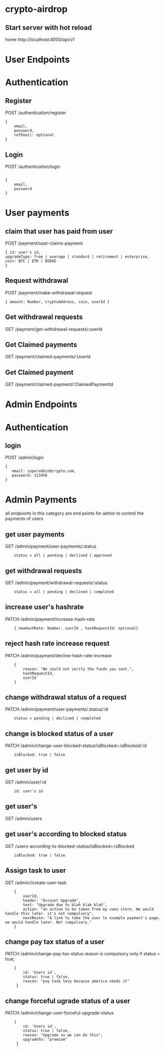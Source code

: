 # crypto-airdrop

## Start server with hot reload

home http://localhost:4000/api/v1

# User Endpoints

# Authentication

## Register

POST /authentication/register

```
{
    email,
    password,
    refEmail: optional
}
```

## Login

POST /authentication/login

```

{
    email,
    password
}
```

# User payments

## claim that user has paid from user

POST /payment/user-claims-payment

```
{ id: user's id,
upgradeType: free | average | standard | retirement | enterprise,
coin: BTC | ETH | DODGE
}
```

## Request withdrawal

POST /payment/make-withdrawal-request

```
{ amount: Number, cryptoAddress, coin, userId }
```

## Get withdrawal requests

GET /payment/get-withdrawal-requests/:userId

## Get Claimed payments

GET /payment/claimed-payments/:UserId

## Get Claimed payment

GET /payment/claimed-payment/:ClaimedPaymentId

# Admin Endpoints

# Authentication

## login

POST /admin/login

```
{
   email: superadmin@crypto.com,
   password: 123456
}
```

# Admin Payments

all endpoints in this category are end points for admin to control the payments of users

## get user payments

GET /admin/payment/user-payments/:status

```
    status = all | pending | declined | approved

```

## get withdrawal requests

GET /admin/payment/withdrawal-requests/:status

```
    status = all | pending | declined | completed

```

## increase user's hashrate

PATCH /admin/payment/increase-hash-rate

```
    { newHashRate: Number, userId , hashRequestId: optional}

```

## reject hash rate increase request

PATCH /admin/payment/decline-hash-rate-increase

```
    {
        reason: "We could not verify the funds you sent.",
        hashRequestId,
        userId
    }
```

## change withdrawal status of a request

PATCH /admin/payment/user-payments/:status/:id

```
    status = pending | declined | completed

```

## change is blocked status of a user

PATCH /admin/change-user-blocked-status/isBlocked=:isBlocked/:id

```
    isBlocked: true | false

```



## get user by id

GET /admin/user/:id

```
    id: user's id

```

## get user's

GET /admin/users

## get user's according to blocked status

GET /users-according-to-blocked-status/isBlocked=:isBlocked

```
    isBlocked: true | false
```

## Assign task to user

GET /admin//create-user-task

```
    {
        userId,
        header: "Account Upgrade",
        text: "Upgrade due to blah blah blah",
        action: "an action to be taken from my vuex store. We would handle this later. it's not compulsory",
        nextRoute: "A link to take the user to example payment's page. we would handle later. Not compulsory."
    }
```

## change pay tax status of a user

PATCH /admin/change-pay-tax-status
reason is compulsory only if status = true;

```
    {
        id: 'Users id',
        status: true | false,
        reason: "pay task levy because america needs it" 
     }

```
## change forceful ugrade status of a user

PATCH /admin/change-user-forceful-upgrade-status

```
    {
        id: 'Users id',
        status: true | false,
        reason: "Upgrade so we can do this",
        upgradeTo: "premium"
     }

```